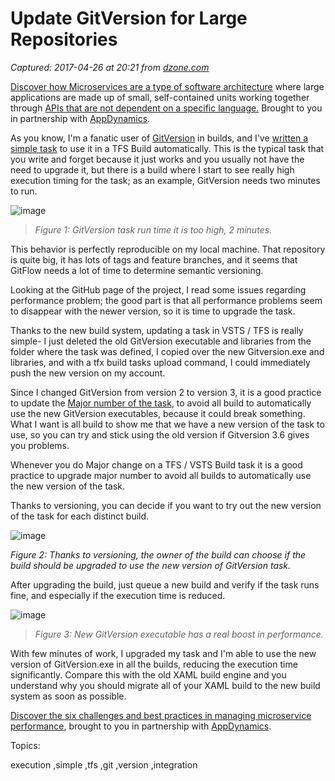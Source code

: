 # Update GitVersion for Large Repositories

_Captured: 2017-04-26 at 20:21 from [dzone.com](https://dzone.com/articles/update-gitversion-for-large-repositories?edition=292930&utm_source=Daily%20Digest&utm_medium=email&utm_campaign=dd%202017-04-26)_

[Discover how Microservices are a type of software architecture](https://dzone.com/go?i=201129&u=https%3A%2F%2Fwww.appdynamics.com%2Flp%2Febook-how-to-build-scale-with-microservices%2F%3Futm_source%3Dsponsorship%26utm_medium%3Ddzone%26utm_campaign%3Djava%252520zone%26utm_content%3Debook-how-to-build-scale-with-microservices%26utm_term%3Ddzone-content-syn%26utm_budget%3Ddigital) where large applications are made up of small, self-contained units working together through [APIs that are not dependent on a specific language.](https://dzone.com/go?i=201129&u=https%3A%2F%2Fwww.appdynamics.com%2Flp%2Febook-how-to-build-scale-with-microservices%2F%3Futm_source%3Dsponsorship%26utm_medium%3Ddzone%26utm_campaign%3Djava%252520zone%26utm_content%3Debook-how-to-build-scale-with-microservices%26utm_term%3Ddzone-content-syn%26utm_budget%3Ddigital) Brought to you in partnership with [AppDynamics](https://dzone.com/go?i=201129&u=https%3A%2F%2Fwww.appdynamics.com%2Flp%2Febook-how-to-build-scale-with-microservices%2F%3Futm_source%3Dsponsorship%26utm_medium%3Ddzone%26utm_campaign%3Djava%252520zone%26utm_content%3Debook-how-to-build-scale-with-microservices%26utm_term%3Ddzone-content-syn%26utm_budget%3Ddigital).

As you know, I'm a fanatic user of [GitVersion](http://www.codewrecks.com/blog/index.php/2015/10/17/integrating-gitversion-and-gitflow-in-your-vnext-build/) in builds, and I've [written a simple task](http://www.codewrecks.com/blog/index.php/2016/03/17/writing-a-custom-task-for-build-vnext/) to use it in a TFS Build automatically. This is the typical task that you write and forget because it just works and you usually not have the need to upgrade it, but there is a build where I start to see really high execution timing for the task; as an example, GitVersion needs two minutes to run.

![image](http://www.codewrecks.com/blog/wp-content/uploads/2017/04/image_thumb-7.png)

> _Figure 1: GitVersion task run time it is too high, 2 minutes._

This behavior is perfectly reproducible on my local machine. That repository is quite big, it has lots of tags and feature branches, and it seems that GitFlow needs a lot of time to determine semantic versioning.

Looking at the GitHub page of the project, I read some issues regarding performance problem; the good part is that all performance problems seem to disappear with the newer version, so it is time to upgrade the task.

Thanks to the new build system, updating a task in VSTS / TFS is really simple- I just deleted the old GitVersion executable and libraries from the folder where the task was defined, I copied over the new Gitversion.exe and libraries, and with a tfx build tasks upload command, I could immediately push the new version on my account.

Since I changed GitVersion from version 2 to version 3, it is a good practice to update the [Major number of the task](http://www.codewrecks.com/blog/index.php/2017/02/04/task-versioning-for-tfs-vsts-build/), to avoid all build to automatically use the new GitVersion executables, because it could break something. What I want is all build to show me that we have a new version of the task to use, so you can try and stick using the old version if Gitversion 3.6 gives you problems.

Whenever you do Major change on a TFS / VSTS Build task it is a good practice to upgrade major number to avoid all builds to automatically use the new version of the task.

Thanks to versioning, you can decide if you want to try out the new version of the task for each distinct build.

![image](http://www.codewrecks.com/blog/wp-content/uploads/2017/04/image_thumb-8.png)

_Figure 2: Thanks to versioning, the owner of the build can choose if the build should be upgraded to use the new version of GitVersion task._

After upgrading the build, just queue a new build and verify if the task runs fine, and especially if the execution time is reduced.

![image](http://www.codewrecks.com/blog/wp-content/uploads/2017/04/image_thumb-9.png)

> _Figure 3: New GitVersion executable has a real boost in performance._

With few minutes of work, I upgraded my task and I'm able to use the new version of GitVersion.exe in all the builds, reducing the execution time significantly. Compare this with the old XAML build engine and you understand why you should migrate all of your XAML build to the new build system as soon as possible.

[Discover the six challenges and best practices in managing microservice performance](https://dzone.com/go?i=201130&u=https%3A%2F%2Fwww.appdynamics.com%2Flp%2Ftop-6-performance-challenges-in-managing-microservices%2F%3Futm_source%3Dsponsorship%26utm_medium%3Ddzone%26utm_campaign%3Djava%252520zone%26utm_content%3Dtop-6-performance-challenges-in-managing-microservices%26utm_term%3Ddzone-content-syn%26utm_budget%3Ddigital), brought to you in partnership with [AppDynamics](https://dzone.com/go?i=201130&u=https%3A%2F%2Fwww.appdynamics.com%2Flp%2Ftop-6-performance-challenges-in-managing-microservices%2F%3Futm_source%3Dsponsorship%26utm_medium%3Ddzone%26utm_campaign%3Djava%252520zone%26utm_content%3Dtop-6-performance-challenges-in-managing-microservices%26utm_term%3Ddzone-content-syn%26utm_budget%3Ddigital).

Topics:

execution ,simple ,tfs ,git ,version ,integration
